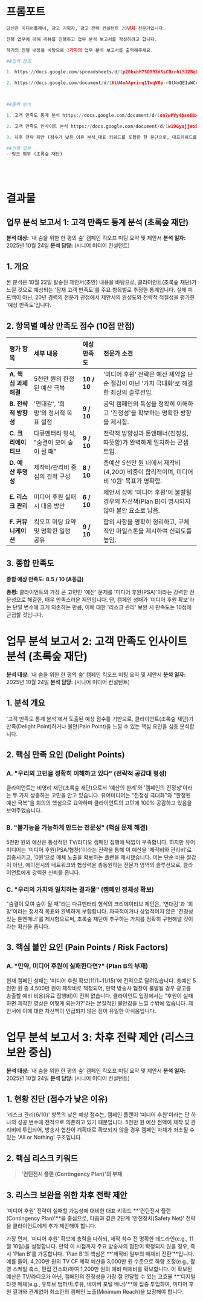 # 프롬포트
```python
당신은 미디어플래너, 광고 기획자, 광고 전략 컨설턴트 20년차 전문가입니다.

진행 업무에 대해 리뷰를 진행하고 업무 분석 보고서를 작성하려고 합니다.

하기의 진행 내용을 바탕으로 3가지의 업무 분석 보고서를 출력해주세요. 

##입력 참조 

1. https://docs.google.com/spreadsheets/d/1p20bxhH75Q893dSsCBrnhL5J2BqOOHZ4cRUQ49JKb68/edit?gid=0#gid=0

2. https://docs.google.com/document/d/1KLU4oAAprirq1TxqV0p-rOtNxQEIuWCn5Mcd8sbXr8Y/edit?tab=t.0#heading=h.v65s6py9gn3b



##출력 방식

1. 고객 만족도 통계 분석 https://docs.google.com/document/d/1on7wPVy4bso6Bx0i9DPSR-M3DllvXaR-6eKrtco18lc/edit?tab=t.0#heading=h.f5qqrae73oaa

2. 고객 만족도 인사이트 분석 https://docs.google.com/document/d/1w19GyajjWoi798ToAlZAL_MCVdjh6djNki6Hgj2rCeg/edit?tab=t.0#heading=h.pfq5xak1bbdr

3. 차후 전략 제안 (점수가 낮은 이유 분석_대표 키워드를 포함한 한 문단으로, 대표키워드를 기준으로 보안 방안 제안)

##진행 업무
- 링크 첨부 (초록숲 재단)
```
<BR></BR>

# 결과물 

## 업무 분석 보고서 1: 고객 만족도 통계 분석 (초록숲 재단)

**분석 대상:** '내 숨을 위한 한 평의 숲' 캠페인 킥오프 미팅 요약 및 제안서
**분석 일자:** 2025년 10월 24일
**분석 담당:** (시니어 미디어 컨설턴트)

## 1. 개요

본 분석은 10월 22일 발송된 제안서(초안) 내용을 바탕으로, 클라이언트(초록숲 재단)가 느낄 것으로 예상되는 '잠재 고객 만족도'를 주요 항목별로 추정한 통계입니다. 실제 피드백이 아닌, 20년 경력의 전문가 관점에서 제안서의 완성도와 전략적 적절성을 평가한 '예상 만족도'입니다.

## 2. 항목별 예상 만족도 점수 (10점 만점)

| 평가 항목 | 세부 내용 | 예상 만족도 | 전문가 소견 |
| :--- | :--- | :--- | :--- |
| **A. 핵심 과제 해결** | 5천만 원의 한정된 예산 극복 | **10 / 10** | '미디어 후원' 전략은 예산 제약을 단순 절감이 아닌 '가치 극대화'로 해결한 최상의 솔루션임. |
| **B. 전략적 방향성** | '연대감', '희망'의 정서적 목표 설정 | **9 / 10** | 공익 캠페인의 특성을 정확히 이해하고 '진정성'을 확보하는 명확한 방향을 제시함. |
| **C. 크리에이티브** | 다큐멘터리 형식, "숨결이 모여 숲이 될 때" | **9 / 10** | 전략적 방향성과 톤앤매너(진정성, 따뜻함)가 완벽하게 일치하는 콘셉트임. |
| **D. 예산 투명성** | 제작비/관리비 중심의 견적 구성 | **8 / 10** | 총예산 5천만 원 내에서 제작비(4,200) 비중이 합리적이며, 미디어비 '0원' 목표가 명확함. |
| **E. 리스크 관리** | 미디어 후원 실패 시 대응 방안 | **6 / 10** | 제안서 상에 '미디어 후원'이 불발될 경우의 차선책(Plan B)이 명시되지 않아 불안 요소로 남음. |
| **F. 커뮤니케이션** | 킥오프 미팅 요약 및 명확한 일정 공유 | **9 / 10** | 합의 사항을 명확히 정리하고, 구체적인 마일스톤을 제시하여 신뢰도를 높임. |

## 3. 종합 만족도

**종합 예상 만족도: 8.5 / 10 (A등급)**

**총평:** 클라이언트의 가장 큰 고민인 '예산' 문제를 '미디어 후원(PSA)'이라는 강력한 전문성으로 해결한, 매우 만족스러운 제안입니다. 단, 캠페인 성패가 '미디어 후원 확보'라는 단일 변수에 크게 의존하는 만큼, 이에 대한 '리스크 관리' 보완 시 만족도는 10점에 근접할 것입니다.


# 업무 분석 보고서 2: 고객 만족도 인사이트 분석 (초록숲 재단)

**분석 대상:** '내 숨을 위한 한 평의 숲' 캠페인 킥오프 미팅 요약 및 제안서
**분석 일자:** 2025년 10월 24일
**분석 담당:** (시니어 미디어 컨설턴트)

## 1. 분석 개요

'고객 만족도 통계 분석'에서 도출된 예상 점수를 기반으로, 클라이언트(초록숲 재단)가 만족(Delight Point)하거나 불안(Pain Point)을 느낄 수 있는 핵심 요인을 심층 분석합니다.

## 2. 핵심 만족 요인 (Delight Points)

### A. "우리의 고민을 정확히 이해하고 있다" (전략적 공감대 형성)
클라이언트는 비영리 재단(초록숲 재단)으로서 '예산의 한계'와 '캠페인의 진정성'이라는 두 가지 상충하는 고민을 안고 있습니다. 유어미디어는 "진정성 극대화"와 "한정된 예산 극복"을 회의의 핵심으로 요약하며 클라이언트의 고민에 100% 공감하고 있음을 보여주었습니다.

### B. "불가능을 가능하게 만드는 전문성" (핵심 문제 해결)
5천만 원의 예산은 통상적인 TV/라디오 캠페인 집행에 턱없이 부족합니다. 하지만 유어미디어는 '미디어 후원(PSA/협찬)'이라는 전략을 통해 이 예산을 '제작비와 관리비'로 집중시키고, '0원'으로 매체 노출을 확보하는 플랜을 제시했습니다. 이는 단순 비용 절감이 아닌, 에이전시의 네트워크와 협상력을 총동원하는 전문가 영역의 솔루션으로, 클라이언트에게 강력한 신뢰를 줍니다.

### C. "우리의 가치와 일치하는 결과물" (캠페인 정체성 확보)
"숨결이 모여 숲이 될 때"라는 다큐멘터리 형식의 크리에이티브 제안은, '연대감'과 '희망'이라는 정서적 목표와 완벽하게 부합합니다. 자극적이거나 상업적이지 않은 '진정성 있는 톤앤매너'를 제시함으로써, 초록숲 재단이 추구하는 가치를 정확히 구현해낼 것이라는 확신을 줍니다.

## 3. 핵심 불안 요인 (Pain Points / Risk Factors)

### A. "만약, 미디어 후원이 실패한다면?" (Plan B의 부재)
현재 캠페인 성패는 '미디어 후원 확보(11/1~11/15)'에 전적으로 달려있습니다. 총예산 5천만 원 중 4,500만 원이 제작비로 책정되어, 만약 방송사 협찬이 불발될 경우 광고를 송출할 예비 비용(유료 집행비)이 전혀 없습니다. 클라이언트 입장에서는 "후원이 실패하면 제작한 영상은 어떻게 되는가?"라는 본질적인 불안감을 느낄 수밖에 없습니다. 제안서에 이에 대한 차선책이 언급되지 않은 점이 유일한 아쉬움입니다.


# 업무 분석 보고서 3: 차후 전략 제안 (리스크 보완 중심)

**분석 대상:** '내 숨을 위한 한 평의 숲' 캠페인 킥오프 미팅 요약 및 제안서
**분석 일자:** 2025년 10월 24일
**분석 담당:** (시니어 미디어 컨설턴트)

## 1. 현황 진단 (점수가 낮은 이유)

'리스크 관리(6/10)' 항목의 낮은 예상 점수는, 캠페인 플랜이 '미디어 후원'이라는 단 하나의 성공 변수에 전적으로 의존하고 있기 때문입니다. 5천만 원 예산 전액이 제작 및 관리비에 투입되어, 방송사 협찬이 계획대로 확보되지 않을 경우 캠페인 자체가 좌초될 수 있는 'All or Nothing' 구조입니다.

## 2. 핵심 리스크 키워드

> **'컨틴전시 플랜 (Contingency Plan)'의 부재**

## 3. 리스크 보완을 위한 차후 전략 제안

'미디어 후원' 전략이 실패할 가능성에 대비한 대표 키워드 **'컨틴전시 플랜 (Contingency Plan)'**을 중심으로, 다음과 같은 2단계 '안전장치(Safety Net)' 전략을 클라이언트에게 추가 제안해야 합니다.

가장 먼저, '미디어 후원' 확보에 총력을 다하되, 제작 착수 전 명확한 데드라인(e.g., 11월 10일)을 설정합니다. 만약 이 시점까지 주요 방송사의 협찬이 확정되지 않을 경우, 즉시 'Plan B'를 가동합니다. 'Plan B'의 핵심은 **'제작비 일부의 매체비 전환'**입니다. 예를 들어, 4,200만 원의 TV CF 제작 예산을 3,000만 원 수준으로 하향 조정(e.g., 촬영 스케일 축소, 편집 간소화)하여 1,200만 원의 예비 매체비를 확보합니다. 이 확보된 예산은 TV/라디오가 아닌, 캠페인의 진정성을 가장 잘 전달할 수 있는 고효율 **'디지털 타겟 매체(e.g., 유튜브 범퍼/트루뷰, 네이버 포털 배너)'**에 집중 투입하여, 미디어 후원 결과와 관계없이 최소한의 캠페인 노출(Minimum Reach)을 보장해야 합니다.
